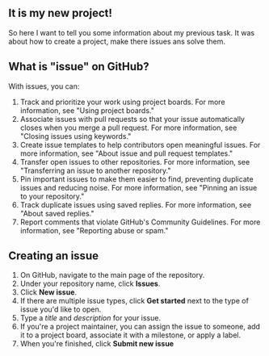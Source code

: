 ## It is my new project!

So here I want to tell you some information about my previous task. It was about how to create a project, make there issues ans solve them.

## What is "issue" on GitHub?

With issues, you can:

1. Track and prioritize your work using project boards. For more information, see "Using project boards."
2. Associate issues with pull requests so that your issue automatically closes when you merge a pull request. For more information, see "Closing issues using keywords."
3. Create issue templates to help contributors open meaningful issues. For more information, see "About issue and pull request templates."
4. Transfer open issues to other repositories. For more information, see "Transferring an issue to another repository."
5. Pin important issues to make them easier to find, preventing duplicate issues and reducing noise. For more information, see "Pinning an issue to your repository."
6. Track duplicate issues using saved replies. For more information, see "About saved replies."
7. Report comments that violate GitHub's Community Guidelines. For more information, see "Reporting abuse or spam."

## Creating an issue

1. On GitHub, navigate to the main page of the repository.
2. Under your repository name, click  **Issues**.
3. Click **New issue**.
4. If there are multiple issue types, click **Get started** next to the type of issue you'd like to open.
5. Type a _title_ and _description_ for your issue.
6. If you're a project maintainer, you can assign the issue to someone, add it to a project board, associate it with a milestone, or apply a label.
7. When you're finished, click **Submit new issue**
